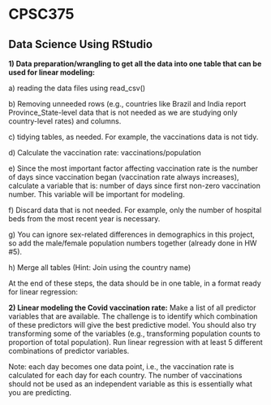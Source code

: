 # CPSC375
## Data Science Using RStudio

**1)	Data preparation/wrangling to get all the data into one table that can be used for linear modeling:**

a)	reading the data files using read_csv()
  
b)	Removing unneeded rows (e.g., countries like Brazil and India report Province_State-level data that is not needed as we are studying only country-level rates) and columns. 
  
c)	tidying tables, as needed. For example, the vaccinations data is not tidy.
  
d)	Calculate the vaccination rate: vaccinations/population
  
e)	Since the most important factor affecting vaccination rate is the number of days since vaccination began (vaccination rate always increases), calculate a variable that is: number of days since first non-zero vaccination number. This variable will be important for modeling. 
  
f)	Discard data that is not needed. For example, only the number of hospital beds from the most recent year is necessary.
  
g)	You can ignore sex-related differences in demographics in this project, so add the male/female population numbers together (already done in HW #5).
  
h)	Merge all tables (Hint: Join using the country name)
   
At the end of these steps, the data should be in one table, in a format ready for linear regression:

**2)	Linear modeling the Covid vaccination rate:**
Make a list of all predictor variables that are available. The challenge is to identify which combination of these predictors will give the best predictive model. You should also try transforming some of the variables (e.g., transforming population counts to proportion of total population). Run linear regression with at least 5 different combinations of predictor variables. 

Note: each day becomes one data point, i.e., the vaccination rate is calculated for each day for each country. The number of vaccinations should not be used as an independent variable as this is essentially what you are predicting.
